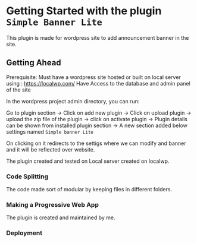 # Getting Started with the plugin `Simple Banner Lite`

This plugin is made for wordpress site to add announcement banner in the site.


## Getting Ahead

Prerequisite:
Must have a wordpress site hosted or built on local server using : https://localwp.com/
Have Access to the database and admin panel of the site

In the wordpress project admin directory, you can run:

Go to plugin section ->
Click on add new plugin ->
Click on upload plugin -> 
upload the zip file of the plugin ->
click on activate plugin ->
Plugin details can be shown from installed plugin section ->
A new section added below settings named `Simple banner Lite`

On clicking on it redirects to the settigs where we can modify and banner and it will be reflected over website.

The plugin created and tested on Local server created on localwp.


### Code Splitting

The code made sort of modular by keeping files in different folders.

### Making a Progressive Web App

The plugin is created and maintained by me.

### Deployment

